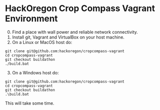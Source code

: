 # HackOregon Crop Compass Vagrant Environment

0. Find a place with wall power and reliable network connectivity.
1. Install git, Vagrant and VirtualBox on your host machine.
2. On a Linux or MacOS host do:
```
git clone git@github.com:hackoregon/cropcompass-vagrant
cd cropcompass-vagrant
git checkout buildathon
./build.bat
```
3. On a Windows host do:
```
git clone git@github.com:hackoregon/cropcompass-vagrant
cd cropcompass-vagrant
git checkout buildathon
.\build.bat
```

This will take some time.
